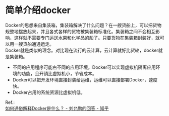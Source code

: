 # 简单介绍docker

Docker的思想来自集装箱，集装箱解决了什么问题？在一艘货船上，可以把货物规整地摆放起来，并且各式各样的货物被集装箱标准化。集装箱之间不会相互影响，这样就不需要专门运送水果和化学品的船了。只要货物在集装箱封装好，就可以用一艘货船通通运走。  
Docker就是类似的理念。对比现在流行的云计算，云计算就好比货轮，docker就是集装箱。  
* 不同的应用程序可能右不同的应用环境。Docker可以实现虚拟机隔离应用环境的功能，且开销比虚拟机小，节省成本。
* Docker可以把开发环境直接封装给运维，运维可以直接部署Docker，速度快。
* Docker占用的系统资源比虚拟机低。

Ref.:  
[如何通俗解释Docker是什么？ - 刘允鹏的回答 - 知乎](https://www.zhihu.com/question/28300645/answer/67707287)

